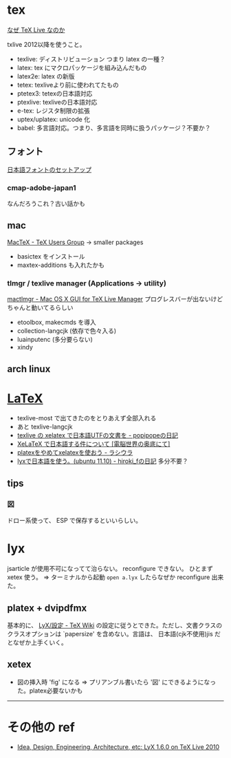 tex
====

[なぜ TeX Live なのか](http://fugenji.org/~thomas/texlive-guide/why.html)

txlive 2012以降を使うこと。

* texlive: ディストリビューション つまり latex の一種？
* latex: tex にマクロパッケージを組み込んだもの
* latex2e: latex の新版
* tetex: texliveより前に使われてたもの
* ptetex3: tetexの日本語対応
* ptexlive: texliveの日本語対応
* e-tex: レジスタ制限の拡張
* uptex/uplatex: unicode 化
* babel: 多言語対応。つまり、多言語を同時に扱うパッケージ？不要か？

## フォント

[日本語フォントのセットアップ](http://www.fugenji.org/~thomas/texlive-guide/font_setup.html)

### cmap-adobe-japan1

なんだろうこれ？古い話かも

## mac

[MacTeX - TeX Users Group](http://www.tug.org/mactex/)
-> smaller packages

* basictex をインストール
* maxtex-additions も入れたかも

###  tlmgr / texlive manager (Applications -> utility)

[mactlmgr - Mac OS X GUI for TeX Live Manager](http://code.google.com/p/mactlmgr/)
プログレスバーが出ないけどちゃんと動いてるらしい

* etoolbox, makecmds を導入
* collection-langcjk (依存で色々入る)
* luainputenc (多分要らない)
* xindy

## arch linux

# [LaTeX](https://wiki.archlinux.org/index.php/LaTeX)
* texlive-most で出てきたのをとりあえず全部入れる
* あと texlive-langcjk
* [texlive の xelatex で日本語UTFの文書を - popipopeの日記](http://d.hatena.ne.jp/popipope/20110514/1305374592)
* [XeLaTeX で日本語する件について [電脳世界の奥底にて]](http://zrbabbler.sp.land.to/xelatex.html)
* [platexをやめてxelatexを使おう - ラシウラ](http://d.hatena.ne.jp/bellbind/20101105/1288966798)
* [lyxで日本語を使う。(ubuntu 11.10) - hiroki_fの日記](http://d.hatena.ne.jp/hiroki_f/20111114/1321227216) 多分不要？

## tips

### 図

ドロー系使って、 ESP で保存するといいらしい。

# lyx 

jsarticle が使用不可になってて治らない。 reconfigure できない。
ひとまず xetex 使う。
=> ターミナルから起動 `open a.lyx` したらなぜか reconfigure 出来た。

## platex + dvipdfmx

基本的に、 [LyX/設定 - TeX Wiki](http://oku.edu.mie-u.ac.jp/~okumura/texwiki/?LyX%2F%E8%A8%AD%E5%AE%9A) の設定に従うとできた。ただし、文書クラスのクラスオプションは `papersize' を含めない。言語は、 日本語(cjk不使用)jis だとなぜか上手くいく。

## xetex

* 図の挿入時 'fig' になる
  => プリアンブル書いたら '図' にできるようになった。platex必要ないかも

**************

# その他の ref

* [Idea, Design, Engineering, Architecture, etc: LyX 1.6.0 on TeX Live 2010](http://voidptr.seesaa.net/article/182189330.html)
